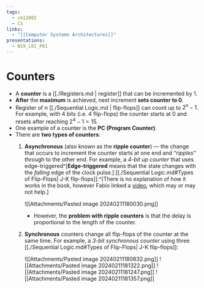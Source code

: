 ```yaml
---
tags:
  - cm12002
  - CS
links:
  - "[[Computer Systems Architectures]]"
presentations:
  - W19_L01_P01
---
```

# Counters
- A **counter** is a [[./Registers.md | register]] that can be incremented by 1.
- **After** the **maximum** is achieved, next increment **sets counter to 0**.
- Register of *n* [[./Sequential Logic.md | flip-flops]] can count up to $2^n - 1$. For example, with 4 bits (i.e. 4 flip-flops) the counter starts at 0 and resets after reaching $2^4 - 1 = 15$.
- One example of a counter is the **PC (Program Counter)**.
- There are **two types of counters**:
    1. **Asynchronous** (also known as the **ripple counter**) — the change that occurs to increment the counter starts at one end and *“ripples”*  through to the other end. For example, a *4-bit up counter* that uses edge-triggered^[**Edge-triggered** means that the state changes with the *falling* edge of the clock pulse.] [[./Sequential Logic.md#Types of Flip-Flops| J-K flip-flops]]:^[There is no explanation of how it works in the book, however Fabio linked a [video](http://goo.gl/YsrsGF), which may or may not help.]

        ![[Attachments/Pasted image 20240211180030.png]]
        - However, the **problem with ripple counters** is that the delay is proportional to the length of the counter.
    2. **Synchronous** counters change all flip-flops of the counter at the same time. For example, a *3-bit synchronous counter* using three [[./Sequential Logic.md#Types of Flip-Flops| J-K flip-flops]]:

        ![[Attachments/Pasted image 20240211180832.png]]
        ![[Attachments/Pasted image 20240211181322.png]]
        ![[Attachments/Pasted image 20240211181247.png]]
        ![[Attachments/Pasted image 20240211181357.png]]

